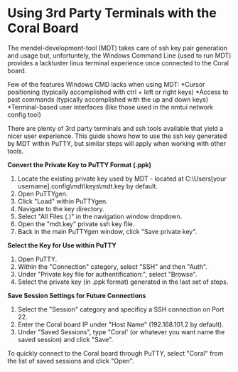 # Using 3rd Party Terminals with the Coral Board

The mendel-development-tool (MDT) takes care of ssh key pair generation and usage but, unfortuntely, the Windows Command Line (used to run MDT) provides a lackluster linux terminal experience once connected to the Coral board.

Few of the features Windows CMD lacks when using MDT:
*Cursor positioning (typically accomplished with ctrl + left or right keys)
*Access to past commands (typically accomplished with the up and down keys)
*Terminal-based user interfaces (like those used in the nmtui network config tool)

There are plenty of 3rd party terminals and ssh tools available that yield a nicer user experience. This guide shows how to use the ssh key generated by MDT within PuTTY, but similar steps will apply when working with other tools.

**Convert the Private Key to PuTTY Format (.ppk)**
1. Locate the existing private key used by MDT - located at C:\Users\[your username]\.config\mdt\keys\mdt.key by default.
2. Open PuTTYgen.
3. Click "Load" within PuTTYgen.
4. Navigate to the key directory.
5. Select "All Files (*.*)" in the navigation window dropdown.
6. Open the "mdt.key" private ssh key file.
7. Back in the main PuTTYgen window, click "Save private key".

**Select the Key for Use within PuTTY**
1. Open PuTTY.
2. Within the "Connection" category, select "SSH" and then "Auth".
3. Under "Private key file for authentification:", select "Browse".
4. Select the private key (in .ppk format) generated in the last set of steps.


**Save Session Settings for Future Connections**
1. Select the "Session" category and specificy a SSH connection on Port 22.
2. Enter the Coral board IP under "Host Name" (192.168.101.2 by default).
3. Under "Saved Sessions", type "Coral' (or whatever you want name the saved session) and click "Save".

To quickly connect to the Coral board through PuTTY, select "Coral" from the list of saved sessions and click "Open".
